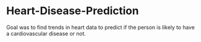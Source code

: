 # Heart-Disease-Prediction

Goal was to find trends in heart data to predict if the person is likely to have a cardiovascular disease or not.
